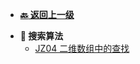 <!-- 侧边栏 _sidebar.md -->

+ [**:back: 返回上一级**](/算法/剑指Offer/README.md)
- **:memo: 搜索算法**
  + [JZ04 二维数组中的查找](/算法/剑指Offer/10_其他算法/JZ66_构建乘积数组.md)

